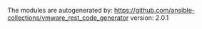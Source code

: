 The modules are autogenerated by:
https://github.com/ansible-collections/vmware_rest_code_generator
version: 2.0.1
